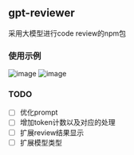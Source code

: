 ## gpt-reviewer

采用大模型进行code review的npm包

### 使用示例

![image](https://github.com/biu9/auto-codereview/assets/69721411/d7cf2fcf-18bd-4460-b43f-c39105b13b47)
![image](https://github.com/biu9/auto-codereview/assets/69721411/42b333bd-e4ad-4721-bd19-1d5abed8e039)


### TODO

- [ ] 优化prompt
- [ ] 增加token计数以及对应的处理
- [ ] 扩展review结果显示
- [ ] 扩展模型类型
